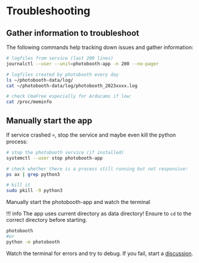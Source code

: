 # Troubleshooting

## Gather information to troubleshoot

The following commands help tracking down issues and gather information:

```bash
# logfiles from service (last 200 lines)
journalctl --user --unit=photobooth-app -n 200 --no-pager

# logfiles created by photobooth every day
ls ~/photobooth-data/log/
cat ~/photobooth-data/log/photobooth_2023xxxx.log

# check CmaFree especially for Arducams if low:
cat /proc/meminfo
```

## Manually start the app

If service crashed 💀, stop the service and maybe even kill the python process:

```bash
# stop the photobooth service (if installed)
systemctl --user stop photobooth-app

# check whether there is a process still running but not responsive:
ps ax | grep python3

# kill it
sudo pkill -9 python3
```

Manually start the photobooth-app and watch the terminal

!!! info
    The app uses current directory as data directory! Ensure to `cd` to the correct directory before starting.

```bash
photobooth
#or
python -m photobooth
```

Watch the terminal for errors and try to debug. If you fail, start a [discussion](https://github.com/photobooth-app/photobooth-app/discussions).
